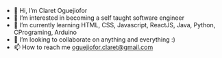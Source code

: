 - 👋 Hi, I’m Claret Oguejiofor
- 👀 I’m interested in becoming a self taught software engineer
- 🌱 I’m currently learning HTML, CSS, Javascript, ReactJS, Java, Python, CPrograming, Arduino
- 💞️ I’m looking to collaborate on anything and everything :)
- 📫 How to reach me oguejiofor.claret@gmail.com

<!---
Claret-Ogu/Claret-Ogu is a ✨ special ✨ repository because its `README.md` (this file) appears on your GitHub profile.
You can click the Preview link to take a look at your changes.
--->
